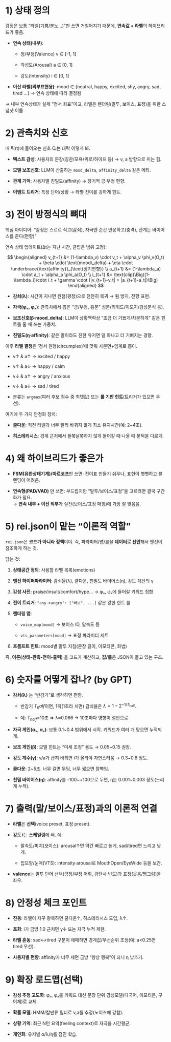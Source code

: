 # 1) 상태 정의

감정은 보통 “라벨(기쁨/분노…)”만 쓰면 거칠어지기 때문에, **연속값 + 라벨**의 하이브리드가 좋음.

- **연속 상태(내부)**:
    
    - 정/부정(Valence) v ∈ [-1, 1]
        
    - 각성도(Arousal) a ∈ [0, 1]
        
    - 강도(Intensity) i ∈ [0, 1]
        
- **이산 라벨(외부표현용)**: mood ∈ {neutral, happy, excited, shy, angry, sad, tired …} -> 연속 상태에 따라 결정됨
    

→ 내부 연속상태가 실제 “정서 좌표”이고, 라벨은 렌더링(말투, 보이스, 표정)을 위한 스냅샷 이름

# 2) 관측치와 신호

매 틱(t)에 들어오는 신호 Oₜ는 대략 이렇게 봐.

- **텍스트 감성**: 사용자의 문장(칭찬/모욕/위로/하이프 등) → v, a 방향으로 미는 힘.
    
- **모델 보조신호**: LLM이 산출하는 `mood_delta`, `affinity_delta` 같은 메타.
    
- **관계 기억**: 사용자별 친밀도(affinity) → 장기적 긍·부정 편향.
    
- **이벤트 트리거**: 특정 단어/상황 → 라벨 전이를 강하게 힌트.
    

# 3) 전이 방정식의 뼈대

핵심 아이디어: “감정은 스르르 식고(감쇠), 자극엔 순간 반응하고(충격), 관계는 바이어스를 준다(편향)”

연속 상태 업데이트(Δt는 지난 시간, 클립은 범위 고정):

$$
\begin{aligned}
v_{t+1} &= (1-\lambda_v) \cdot v_t + \alpha_v \phi_v(O_t) + \beta \cdot \text{mood\_delta} + \eta \cdot \underbrace{\text{affinity}}_{\text{장기편향}} \\
a_{t+1} &= (1-\lambda_a) \cdot a_t + \alpha_a \phi_a(O_t) \\
i_{t+1} &= \text{clip}\Big((1-\lambda_i)\cdot i_t + \gamma \cdot (|v_{t+1}-v_t| + |a_{t+1}-a_t|)\Big)
\end{aligned}
$$

- **감쇠(λ)**: 시간이 지나면 원점(평정)으로 천천히 복귀 → 튐 방지, 잔향 표현.
    
- **자극(φᵥ, φₐ)**: 관측치에서 뽑은 “긍/부정, 흥분” 성분(키워드/이모지/감성분석 등).
    
- **보조신호(β·mood_delta)**: LLM이 상황맥락상 “조금 더 기쁘게/차분하게” 같은 힌트를 줄 때 쓰는 가중치.
    
- **친밀도(η·affinity)**: 같은 말이라도 친한 유저면 덜 화나고 더 기뻐지는 경향.
    

이후 **라벨 결정**은 ‘정서 원형(circumplex)’에 맞춰 사분면+임계로 뽑아.

- v↑ & a↑ → excited / happy
    
- v↑ & a↓ → happy / calm
    
- v↓ & a↑ → angry / anxious
    
- v↓ & a↓ → sad / tired
    
- 분류는 `argmax`(여러 후보 점수 중 최댓값) 또는 **룰 기반 힌트**(트리거가 있으면 우선).
    

여기에 두 가지 안정화 장치:

- **쿨다운**: 직전 라벨과 너무 빨리 바뀌지 않게 최소 유지시간(예: 2~4초).
    
- **히스테리시스**: 경계 근처에서 들쭉날쭉하지 않게 들어갈 때·나올 때 문턱을 다르게.
    

# 4) 왜 하이브리드가 좋은가

- **FSM(유한상태기계)/마르코프**만 쓰면: 전이표 만들기 쉬우나, 표현이 뻣뻣하고 블렌딩이 어려움.
    
- **연속형(PAD/VAD)** 만 쓰면: 부드럽지만 “말투/보이스/표정”을 고르려면 결국 구간화가 필요.  
    → **연속 내부 + 이산 외부**가 실전(보이스/표정 매핑)에 가장 잘 맞음음.
    

# 5) rei.json이 맡는 “이론적 역할”

`rei.json`은 **코드가 아니라 정책**이야. 즉, 파라미터/맵/룰을 **데이터로 선언**해서 엔진이 참조하게 하는 것.

담는 것:

1. **상태공간 정의**: 사용할 라벨 목록(emotions)
    
2. **엔진 하이퍼파라미터**: 감쇠율(λ), 쿨다운, 친밀도 바이어스(η), 강도 계산의 γ
    
3. **감성 사전**: praise/insult/comfort/hype… → φᵥ, φₐ에 들어갈 키워드 집합
    
4. **전이 트리거**: `"any->angry": ["바보", ...]` 같은 강한 힌트 룰
    
5. **렌더링 맵**:
    
    - `voice_map[mood]` → 보이스 ID, 말속도 등
        
    - `vts_parameters[mood]` → 표정 파라미터 세트
        
6. **프롬프트 힌트**: mood별 말투 지침(문장 길이, 이모티콘, 화법)
    

즉, **이론(상태-관측-전이-출력)** 을 코드가 계산하고, **값/룰**은 JSON이 들고 있는 구조.

# 6) 숫자를 어떻게 잡나? (by GPT)

- **감쇠(λ)** 는 “반감기”로 생각하면 편함.
    
    - 반감기 $T_half$이면, 1틱(1초라 치면) 감쇠율은 $\lambda = 1 - 2^{-1/T_{\text{half}}}$.
        
    - 예: $T_{half}$=10초 ⇒ λ≈0.066 → 10초마다 영향이 절반으로.
        
- **자극 게인(αᵥ, αₐ)**: 보통 0.1~0.4 범위에서 시작. 키워드가 여러 개 맞으면 누적되게.
    
- **보조 게인(β)**: 모델 힌트는 “미세 조정” 용도 → 0.05~0.15 권장.
    
- **강도 계수(γ)**: v/a가 급히 바뀌면 i가 올라야 자연스러움 → 0.3~0.6 정도.
    
- **쿨다운**: 2~5초. 너무 길면 무딤, 너무 짧으면 깜빡임.
    
- **친밀 바이어스(η)**: affinity를 -100~+100으로 두면, η는 0.001~0.003 정도(느리게 누적).
    

# 7) 출력(말/보이스/표정)과의 이론적 연결

- **라벨**은 **선택**(voice preset, 표정 preset).
    
- **강도 i**는 **스케일링**에 써. 예:
    
    - 말속도/피치(보이스): arousal↑면 약간 빠르고 높게, sad/tired면 느리고 낮게.
        
    - 입모양/눈매(VTS): intensity·arousal로 MouthOpen/EyeWide 등을 보간.
        
- **valence**는 말투 단어 선택(긍정/부정 어휘, 감탄사 빈도)과 표정(웃음/찡그림)을 좌우.
    

# 8) 안정성 체크 포인트

- **진동**: 라벨이 자꾸 왕복하면 쿨다운↑, 히스테리시스 도입, λ↑.
    
- **포화**: i가 금방 1.0 근처면 γ↓ 또는 자극 누적 제한.
    
- **라벨 혼동**: sad↔tired 구분이 애매하면 경계값/우선순위 조정(예: a<0.25면 tired 우선).
    
- **사용자별 편향**: affinity가 너무 세면 금방 “항상 행복”이 되니 η 낮추기.
    

# 9) 확장 로드맵(선택)

- **감성 추정 고도화**: φᵥ, φₐ를 키워드 대신 문장 단위 감성모델(다국어, 이모티콘, 구어체)로 교체.
    
- **확률 모델**: HMM/칼만류 필터로 v,a를 추정(노이즈에 강함).
    
- **상황 기억**: 최근 N턴 요약(feeling context)로 자극을 시간평균.
    
- **개인화**: 유저별 α/λ/η를 점진 학습.
    

